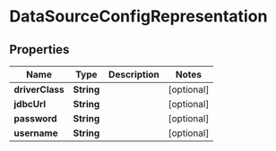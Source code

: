 
# DataSourceConfigRepresentation

## Properties
Name | Type | Description | Notes
------------ | ------------- | ------------- | -------------
**driverClass** | **String** |  |  [optional]
**jdbcUrl** | **String** |  |  [optional]
**password** | **String** |  |  [optional]
**username** | **String** |  |  [optional]



